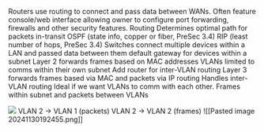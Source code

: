 Routers use routing to connect and pass data between WANs.
	Often feature console/web interface allowing owner to configure port forwarding, firewalls and other security features. 
Routing 
	Determines optimal path for packets in-transit
		OSPF (state info, copper or fiber, PreSec 3.4)
		RIP (least number of hops, PreSec 3.4)
Switches connect multiple devices within a LAN and passed data between them 
	default gateway for devices within a subnet
	Layer 2 forwards frames based on MAC addresses
		VLANs limited to comms within their own subnet
		Add router for inter-VLAN routing
	Layer 3 forwards frames based via MAC and packets via IP routing
		Handles inter-VLAN routing
			Ideal if we want VLANs to comm with each other. 
Frames within subnet and packets between VLANs 

![](https://tryhackme-images.s3.amazonaws.com/user-uploads/5de96d9ca744773ea7ef8c00/room-content/008ae2ff118eeb5680db5fa478fd925d.svg)
	VLAN 2 -> VLAN 1 (packets)
	VLAN 2 -> VLAN 2 (frames)
![[Pasted image 20241130192455.png]]
